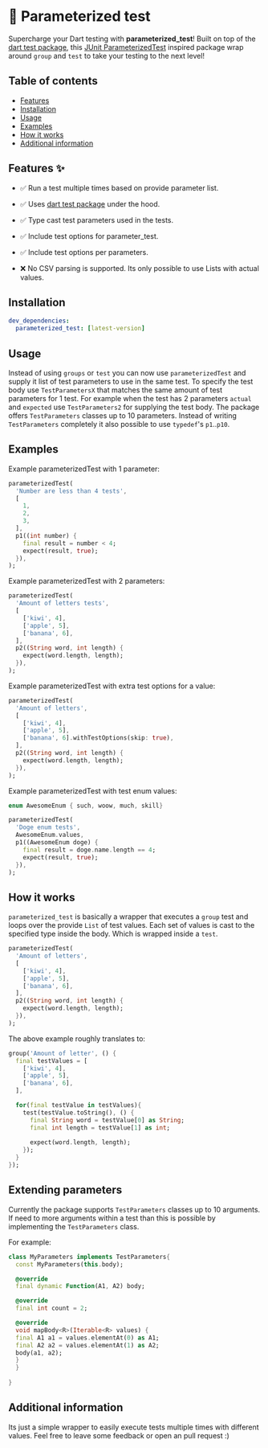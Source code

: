 <!-- 
This README describes the package. If you publish this package to pub.dev,
this README's contents appear on the landing page for your package.

For information about how to write a good package README, see the guide for
[writing package pages](https://dart.dev/guides/libraries/writing-package-pages). 

For general information about developing packages, see the Dart guide for
[creating packages](https://dart.dev/guides/libraries/create-library-packages)
and the Flutter guide for
[developing packages and plugins](https://flutter.dev/developing-packages). 
-->

# 🧪 Parameterized test

Supercharge your Dart testing with **parameterized_test**! Built on top of the [dart test package](https://pub.dev/packages/test), this [JUnit ParameterizedTest](https://junit.org/junit5/docs/current/user-guide/#writing-tests-parameterized-tests) inspired package wrap around `group` and `test` to take your testing to the next level!

## Table of contents
* [Features](#features-)
* [Installation](#installation)
* [Usage](#usage)
* [Examples](#examples)
* [How it works](#how-it-works)
* [Additional information](#additional-information)

## Features ✨

- ✅ Run a test multiple times based on provide parameter list.
- ✅ Uses [dart test package](https://pub.dev/packages/test) under the hood.
- ✅ Type cast test parameters used in the tests.
- ✅ Include test options for parameter_test.
- ✅ Include test options per parameters.

- ❌ No CSV parsing is supported. Its only possible to use Lists with actual values.

## Installation

```yaml
dev_dependencies:                    
  parameterized_test: [latest-version] 
```

## Usage 

Instead of using `groups` or `test` you can now use `parameterizedTest` and supply it list of test parameters to use in the same test.
To specify the test body use `TestParametersX` that matches the same amount of test parameters for 1 test. For example when the test has 2 parameters `actual` and `expected` use `TestParameters2` for supplying the test body.
The package offers `TestParameters` classes up to 10 parameters. Instead of writing `TestParameters` completely it also possible to use `typedef`'s `p1`..`p10`.

## Examples

Example parameterizedTest with 1 parameter:

```dart
parameterizedTest(
  'Number are less than 4 tests',
  [
    1,
    2,
    3,
  ],
  p1((int number) {
    final result = number < 4;
    expect(result, true);
  }),
);
```

Example parameterizedTest with 2 parameters:

```dart
parameterizedTest(
  'Amount of letters tests',
  [
    ['kiwi', 4],
    ['apple', 5],
    ['banana', 6],
  ],
  p2((String word, int length) {
    expect(word.length, length);
  }),
);
```

Example parameterizedTest with extra test options for a value:

```dart
parameterizedTest(
  'Amount of letters',
  [
    ['kiwi', 4],
    ['apple', 5],
    ['banana', 6].withTestOptions(skip: true),
  ],
  p2((String word, int length) {
    expect(word.length, length);
  }),
);
```

Example parameterizedTest with test enum values:

```dart
enum AwesomeEnum { such, woow, much, skill}

parameterizedTest(
  'Doge enum tests',
  AwesomeEnum.values,
  p1((AwesomeEnum doge) {
    final result = doge.name.length == 4;
    expect(result, true);
  }),
);
```

## How it works

`parameterized_test` is basically a wrapper that executes a `group` test and loops over the provide `List` of test values. Each set of values is cast to the specified type inside the body. Which is wrapped inside a `test`.

```dart
parameterizedTest(
  'Amount of letters',
  [
    ['kiwi', 4],
    ['apple', 5],
    ['banana', 6],
  ],
  p2((String word, int length) {
    expect(word.length, length);
  }),
);
```

The above example roughly translates to:
```dart
group('Amount of letter', () {
  final testValues = [
    ['kiwi', 4],
    ['apple', 5],
    ['banana', 6],
  ],

  for(final testValue in testValues){
    test(testValue.toString(), () {
      final String word = testValue[0] as String;
      final int length = testValue[1] as int;
      
      expect(word.length, length);
    });
  }
});
```

## Extending parameters

Currently the package supports `TestParameters` classes up to 10 arguments. If need to more arguments within a test than this is possible by implementing the `TestParameters` class.

For example:
```dart
class MyParameters implements TestParameters{
  const MyParameters(this.body);

  @override
  final dynamic Function(A1, A2) body;

  @override
  final int count = 2;

  @override
  void mapBody<R>(Iterable<R> values) {
  final A1 a1 = values.elementAt(0) as A1;
  final A2 a2 = values.elementAt(1) as A2;
  body(a1, a2);
  }
  }
  
}
```

## Additional information

Its just a simple wrapper to easily execute tests multiple times with different values. Feel free to
leave some feedback or open an pull request :)